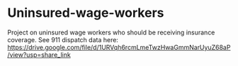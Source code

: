 # Uninsured-wage-workers
Project on uninsured wage workers who should be receiving insurance coverage.
See 911 dispatch data here: https://drive.google.com/file/d/1URVqh6rcmLmeTwzHwaGmmNarUyuZ68aP/view?usp=share_link
